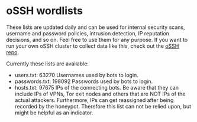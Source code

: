 # oSSH wordlists
These lists are updated daily and can be used for internal security scans, username and password policies, intrusion detection, IP reputation decisions, and so on. Feel free to use them for any purpose. If you want to run your own oSSH cluster to collect data like this, check out the [oSSH repo](https://github.com/toxyl/ossh).  

Currently these lists are available:  
- users.txt: 63270                                                                                                                                                                                                             Usernames used by bots to login. 
- passwords.txt: 198092                                                                                                                                                                                                             Passwords used by bots to login. 
- hosts.txt: 97675                                                                                                                                                                                                             IPs of the connecting bots. Be aware that they can include IPs of VPNs, Tor exit nodes and others that are NOT IPs of the actual attackers. Furthermore, IPs can get reassigned after being recorded by the honeypot. Therefore this list can not be relied upon, but might be helpful as an indicator.
